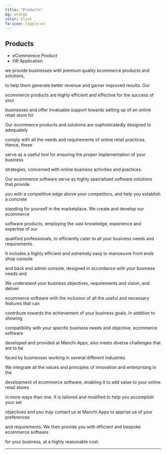 ```yaml
---
title: "Products"
bg: orange
color: black
fa-icon: toggle-on
---
```


## Products
- eCommerece Product
- HR Application

we provide businesses with premium quality ecommerce products and solutions,

to help them generate better revenue and garner improved results. Our

ecommerce products are highly efficient and effective for the success of your

businesses and offer invaluable support towards setting up of an online retail store for

Our ecommerce products and solutions are sophisticatedly designed to adequately

comply with all the needs and requirements of online retail practices. Hence, these

serve as a useful tool for ensuring the proper implementation of your business

strategies, concerned with online business activities and practices.

Our ecommerce software serve as highly specialised software solutions that provide

you with a competitive edge above your competitors, and help you establish a concrete

standing for yourself in the marketplace. We create and develop our ecommerce

software products, employing the vast knowledge, experience and expertise of our

qualified professionals, to efficiently cater to all your business needs and requirements.

It includes a highly efficient and extremely easy to manoeuvre front ends shop console

and back end admin console, designed in accordance with your business needs and

We understand your business objectives, requirements and vision, and deliver

ecommerce software with the inclusion of all the useful and necessary features that can

contribute towards the achievement of your business goals. In addition to showing

compatibility with your specific business needs and objective, ecommerce software

developed and provided at Manchi Apps, also meets diverse challenges that are to be

faced by businesses working in several different industries.

We integrate all the values and principles of innovation and enterprising in the

development of ecommerce software, enabling it to add value to your online retail stores

in more ways than one. It is tailored and modified to help you accomplish your set

objectives and you may contact us at Manchi Apps to apprise us of your preferences

and requirements. We then provide you with efficient and bespoke ecommerce software

for your business, at a highly reasonable cost.

-------------------------
